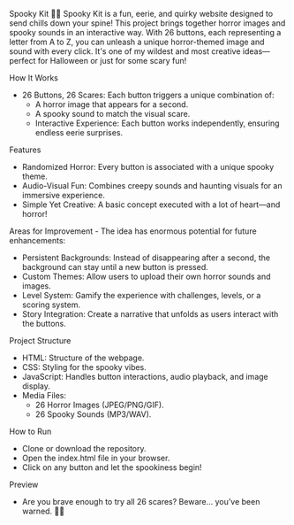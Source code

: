 Spooky Kit 🎃👻
Spooky Kit is a fun, eerie, and quirky website designed to send chills down your spine! This project brings together horror images and spooky sounds in an interactive way. With 26 buttons, each representing a letter from A to Z, you can unleash a unique horror-themed image and sound with every click. It's one of my wildest and most creative ideas—perfect for Halloween or just for some scary fun!

How It Works

- 26 Buttons, 26 Scares: Each button triggers a unique combination of:
  - A horror image that appears for a second.
  - A spooky sound to match the visual scare.
  - Interactive Experience: Each button works independently, ensuring endless eerie surprises.

Features

- Randomized Horror: Every button is associated with a unique spooky theme.
- Audio-Visual Fun: Combines creepy sounds and haunting visuals for an immersive experience.
- Simple Yet Creative: A basic concept executed with a lot of heart—and horror!

Areas for Improvement - The idea has enormous potential for future enhancements:

- Persistent Backgrounds: Instead of disappearing after a second, the background can stay until a new button is pressed.
- Custom Themes: Allow users to upload their own horror sounds and images.
- Level System: Gamify the experience with challenges, levels, or a scoring system.
- Story Integration: Create a narrative that unfolds as users interact with the buttons.

Project Structure

- HTML: Structure of the webpage.
- CSS: Styling for the spooky vibes.
- JavaScript: Handles button interactions, audio playback, and image display.
- Media Files:
  - 26 Horror Images (JPEG/PNG/GIF).
  - 26 Spooky Sounds (MP3/WAV).
 
How to Run

- Clone or download the repository.
- Open the index.html file in your browser.
- Click on any button and let the spookiness begin!

Preview

- Are you brave enough to try all 26 scares? Beware… you’ve been warned. 🎃👻

